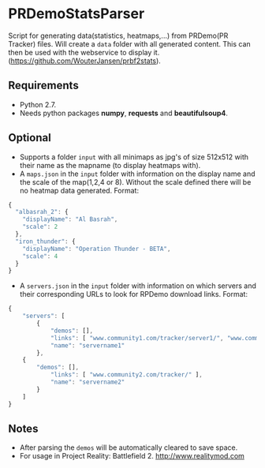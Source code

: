 # PRDemoStatsParser
Script for generating data(statistics, heatmaps,...) from PRDemo(PR Tracker) files.
Will create a ```data``` folder with all generated content. This can then be used with the webservice to display it. (https://github.com/WouterJansen/prbf2stats).

## Requirements
* Python 2.7.
* Needs python packages **numpy**, **requests** and **beautifulsoup4**.

## Optional
* Supports a folder ```input``` with all minimaps as jpg's of size 512x512 with their name as the mapname (to display heatmaps with). 
* A ```maps.json``` in the ```input``` folder with information on the display name and the scale of the map(1,2,4 or 8). Without the scale defined there will be no heatmap data generated. Format:
```javascript
{
  "albasrah_2": {
    "displayName": "Al Basrah",
    "scale": 2
  },
  "iron_thunder": {
    "displayName": "Operation Thunder - BETA",
    "scale": 4
  }
}
```
* A ```servers.json``` in the ```input``` folder with information on which servers and their corresponding URLs to look for RPDemo download links. Format:
```javascript
{
    "servers": [
        {
            "demos": [],
            "links": [ "www.community1.com/tracker/server1/", "www.community1.com/tracker/server2/" ], 
            "name": "servername1"
        },
	{
	    "demos": [],
            "links": [ "www.community2.com/tracker/" ], 
            "name": "servername2"
        }
    ]
}
```
## Notes 
* After parsing the ```demos``` will be automatically cleared to save space.
* For usage in Project Reality: Battlefield 2. http://www.realitymod.com

